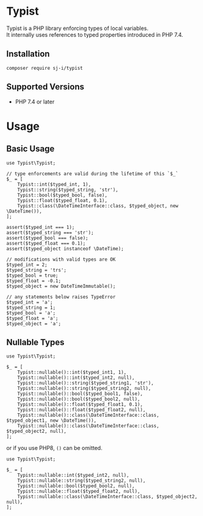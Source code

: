 # Typist

Typist is a PHP library enforcing types of local variables.  
It internally uses references to typed properties introduced in PHP 7.4.

## Installation

```
composer require sj-i/typist
```

## Supported Versions

- PHP 7.4 or later

# Usage
## Basic Usage

```
use Typist\Typist;

// type enforcements are valid during the lifetime of this `$_`
$_ = [
    Typist::int($typed_int, 1),
    Typist::string($typed_string, 'str'),
    Typist::bool($typed_bool, false),
    Typist::float($typed_float, 0.1),
    Typist::class(\DateTimeInterface::class, $typed_object, new \DateTime()),
];

assert($typed_int === 1);
assert($typed_string === 'str');
assert($typed_bool === false);
assert($typed_float === 0.1);
assert($typed_object instanceof \DateTime);

// modifications with valid types are OK
$typed_int = 2;
$typed_string = 'trs';
$typed_bool = true;
$typed_float = -0.1;
$typed_object = new DateTimeImmutable();

// any statements below raises TypeError
$typed_int = 'a';
$typed_string = 1;
$typed_bool = 'a';
$typed_float = 'a';
$typed_object = 'a';
```

## Nullable Types

```
use Typist\Typist;

$_ = [
    Typist::nullable()::int($typed_int1, 1),
    Typist::nullable()::int($typed_int2, null),
    Typist::nullable()::string($typed_string1, 'str'),
    Typist::nullable()::string($typed_string2, null),
    Typist::nullable()::bool($typed_bool1, false),
    Typist::nullable()::bool($typed_bool2, null),
    Typist::nullable()::float($typed_float1, 0.1),
    Typist::nullable()::float($typed_float2, null),
    Typist::nullable()::class(\DateTimeInterface::class, $typed_object1, new \DateTime()),
    Typist::nullable()::class(\DateTimeInterface::class, $typed_object2, null),
];
```

or if you use PHP8, `()` can be omitted.

```
use Typist\Typist;

$_ = [
    Typist::nullable::int($typed_int2, null),
    Typist::nullable::string($typed_string2, null),
    Typist::nullable::bool($typed_bool2, null),
    Typist::nullable::float($typed_float2, null),
    Typist::nullable::class(\DateTimeInterface::class, $typed_object2, null),
];
```
